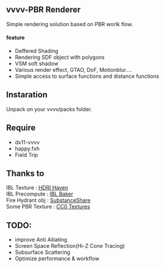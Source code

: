 ## vvvv-PBR Renderer
Simple rendering solution based on PBR worlk flow.
#### feature
- Deffered Shading
- Rendering SDF object with polygons
- VSM soft shadow
- Various render effect, GTAO, DoF, Motionblur.... 
- Simple access to surface functions and distance functions

## Instaration
Unpack on your vvvv/packs folder.

## Require
- dx11-vvvv
- happy.fxh  
- Field Trip  

## Thanks to
IBL Texture : [HDRI Haven](https://hdrihaven.com/)  
IBL Precompute : [IBL Baker](http://www.derkreature.com/iblbaker)  
Fire Hydrant obj : [SubstanceShare](https://share.substance3d.com/libraries/2124)  
Some PBR Texture : [CC0 Textures](https://cc0textures.com/)

## TODO:
- improve Anti Ailiating  
- Screen Space Reflection(Hi-Z Cone Tracing)  
- Subsurface Scattering  
- Optimize performance & workflow   


